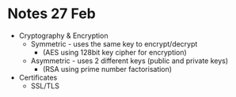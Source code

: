# Notes 27 Feb

- Cryptography & Encryption
  - Symmetric - uses the same key to encrypt/decrypt
    - (AES using 128bit key cipher for encryption)
  - Asymmetric - uses 2 different keys (public and private keys)
    - (RSA using prime number factorisation)
- Certificates
  - SSL/TLS
